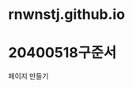 # rnwnstj.github.io
<html>
  <head></head>
  <body>
    <h1>20400518구준서</h1>
    페이지 만들기
  </body>
</html>
